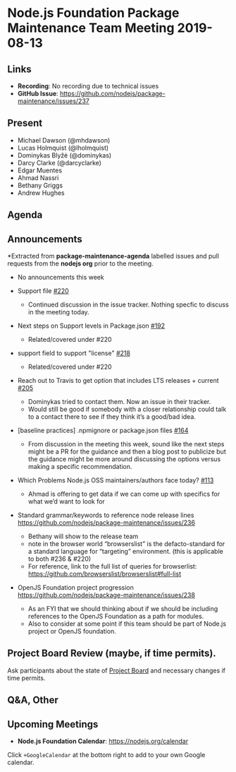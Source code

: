 # Node.js Foundation Package Maintenance Team Meeting 2019-08-13

## Links

* **Recording**:  No recording due to technical issues
* **GitHub Issue**: https://github.com/nodejs/package-maintenance/issues/237

## Present

* Michael Dawson (@mhdawson)
* Lucas Holmquist (@lholmquist)
* Dominykas Blyžė (@dominykas)
* Darcy Clarke (@darcyclarke)
* Edgar Muentes
* Ahmad Nassri
* Bethany Griggs
* Andrew Hughes

## Agenda

## Announcements
 
*Extracted from **package-maintenance-agenda** labelled issues and pull requests from the **nodejs org** prior to the meeting.
 * No announcements this week

* Support file [#220](https://github.com/nodejs/package-maintenance/pull/220)
  * Continued discussion in the issue tracker.  Nothing specfic to discuss in the meeting
    today.

* Next steps on Support levels in Package.json [#192](https://github.com/nodejs/package-maintenance/issues/192)
  * Related/covered under #220

* support field to support "license" [#218](https://github.com/nodejs/package-maintenance/issues/218)
  * Related/covered under #220

* Reach out to Travis to get option that includes LTS releases + current [#205](https://github.com/nodejs/package-maintenance/issues/205)
  * Dominykas tried to contact them.  Now an issue in their tracker.
  * Would still be good if somebody with a closer relationship could talk to a
    contact there to see if they think it’s a good/bad idea.

* \[baseline practices\] .npmignore or package.json files [#164](https://github.com/nodejs/package-maintenance/issues/164)
  * From discussion in the meeting this week, sound like the next steps might be a PR
    for the guidance and then a blog post to publicize but the guidance
    might be more around discussing the options versus making a specific
    recommendation.

* Which Problems Node.js OSS maintainers/authors face today? [#113](https://github.com/nodejs/package-maintenance/issues/113)
  * Ahmad is offering to get data if we can come up with specifics for what we’d want to look for

* Standard grammar/keywords to reference node release lines https://github.com/nodejs/package-maintenance/issues/236
  * Bethany will show to the release team
  * note in the browser world “browserslist” is the defacto-standard for a standard language for “targeting” environment. (this is applicable to both #236 & #220)
  * For reference, link to the full list of queries for browserlist:
    https://github.com/browserslist/browserslist#full-list

* OpenJS Foundation project progression https://github.com/nodejs/package-maintenance/issues/238
  * As an FYI that we should thinking about if we should be including references to the OpenJS 
    Foundation as a path for modules.
  * Also to consider at some point if this team should be part of Node.js project or
    OpenJS foundation.

## Project Board Review (maybe, if time permits).

Ask participants about the state of [Project Board](https://github.com/nodejs/package-maintenance/projects/1) and necessary changes if time permits.

## Q&A, Other

## Upcoming Meetings

* **Node.js Foundation Calendar**: https://nodejs.org/calendar

Click `+GoogleCalendar` at the bottom right to add to your own Google calendar.

